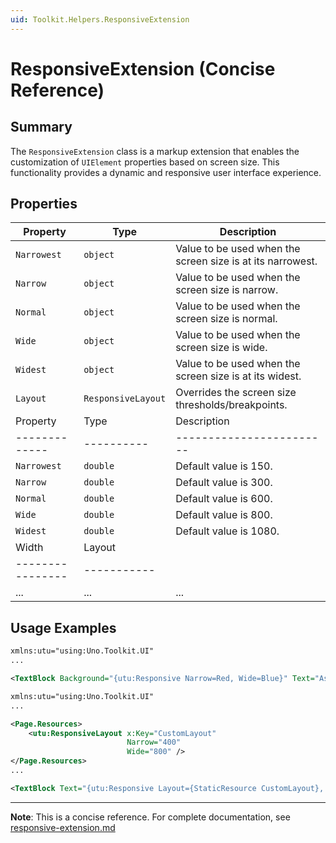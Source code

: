 ```yaml
---
uid: Toolkit.Helpers.ResponsiveExtension
---
```


# ResponsiveExtension (Concise Reference)

## Summary

The `ResponsiveExtension` class is a markup extension that enables the customization of `UIElement` properties based on screen size.
This functionality provides a dynamic and responsive user interface experience.

## Properties

| Property    | Type               | Description                                                |
|-------------|--------------------|------------------------------------------------------------|
| `Narrowest` | `object`           | Value to be used when the screen size is at its narrowest. |
| `Narrow`    | `object`           | Value to be used when the screen size is narrow.           |
| `Normal`    | `object`           | Value to be used when the screen size is normal.           |
| `Wide`      | `object`           | Value to be used when the screen size is wide.             |
| `Widest`    | `object`           | Value to be used when the screen size is at its widest.    |
| `Layout`    | `ResponsiveLayout` | Overrides the screen size thresholds/breakpoints.          |
| Property    | Type     | Description            |
|-------------|----------|------------------------|
| `Narrowest` | `double` | Default value is 150.  |
| `Narrow`    | `double` | Default value is 300.  |
| `Normal`    | `double` | Default value is 600.  |
| `Wide`      | `double` | Default value is 800.  |
| `Widest`    | `double` | Default value is 1080. |
| Width          | Layout    |
|----------------|-----------|
| ... | ... | ... |

## Usage Examples

```xml
xmlns:utu="using:Uno.Toolkit.UI"
...

<TextBlock Background="{utu:Responsive Narrow=Red, Wide=Blue}" Text="Asd" />
```

```xml
xmlns:utu="using:Uno.Toolkit.UI"
...

<Page.Resources>
    <utu:ResponsiveLayout x:Key="CustomLayout"
                          Narrow="400"
                          Wide="800" />
</Page.Resources>
...

<TextBlock Text="{utu:Responsive Layout={StaticResource CustomLayout}, Narrow=Narrow, Wide=Wide}" />
```

---

**Note**: This is a concise reference. 
For complete documentation, see [responsive-extension.md](responsive-extension.md)